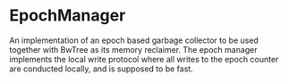 # EpochManager
An implementation of an epoch based garbage collector to be used together with BwTree as its memory reclaimer. The epoch manager implements the local write protocol where all writes to the epoch counter are conducted locally, and is supposed to be fast. 
